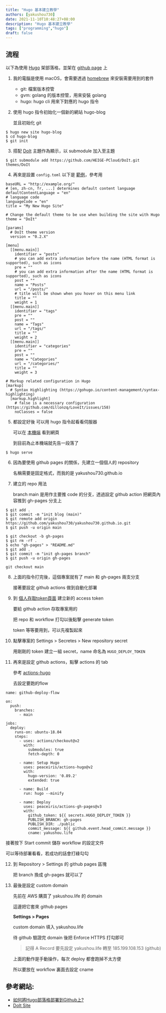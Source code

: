 ```yaml
---
title: "Hugo 基本建立教學"
authors: [yakushou730]
date: 2021-11-10T10:48:27+08:00
description: "Hugo 基本建立教學"
tags: ["programming","hugo"]
draft: false
---
```

## 流程

以下為使用 [Hugo](https://gohugo.io/) 架部落格，並架在 [github page](https://pages.github.com/) 上

1. 我的電腦是使用 macOS，會需要透過 [homebrew](https://brew.sh/index_zh-tw) 來安裝需要用到的套件
   - git: 檔案版本控管
   - gvm: golang 的版本控管，用來安裝 golang
   - hugo: hugo cli 用來下對應的 hugo 指令
2. 使用 hugo 指令初始化一個新的網站 hugo-blog

   並且初始化 git

```
$ hugo new site hugo-blog
$ cd hugo-blog
$ git init
```
3. 搭配 [DoIt](https://themes.gohugo.io/themes/doit/) 主題作為顯示，以 submodule 加入至主題
```
$ git submodule add https://github.com/HEIGE-PCloud/DoIt.git themes/DoIt
```
4. 再來是設置 `config.toml` 以下是 [範例](https://hugodoit.pages.dev/theme-documentation-basics/#basic-configuration )，參考用
```
baseURL = "http://example.org/"
# [en, zh-cn, fr, ...] determines default content language
defaultContentLanguage = "en"
# language code
languageCode = "en"
title = "My New Hugo Site"

# Change the default theme to be use when building the site with Hugo
theme = "DoIt"

[params]
  # DoIt theme version
  version = "0.2.X"

[menu]
  [[menu.main]]
    identifier = "posts"
    # you can add extra information before the name (HTML format is supported), such as icons
    pre = ""
    # you can add extra information after the name (HTML format is supported), such as icons
    post = ""
    name = "Posts"
    url = "/posts/"
    # title will be shown when you hover on this menu link
    title = ""
    weight = 1
  [[menu.main]]
    identifier = "tags"
    pre = ""
    post = ""
    name = "Tags"
    url = "/tags/"
    title = ""
    weight = 2
  [[menu.main]]
    identifier = "categories"
    pre = ""
    post = ""
    name = "Categories"
    url = "/categories/"
    title = ""
    weight = 3

# Markup related configuration in Hugo
[markup]
  # Syntax Highlighting (https://gohugo.io/content-management/syntax-highlighting)
  [markup.highlight]
    # false is a necessary configuration (https://github.com/dillonzq/LoveIt/issues/158)
    noClasses = false
```
5. 都設定好後 可以用 hugo 指令起看看伺服器

   可以在 [本機端](http://localhost:1313/) 看到網頁

   到目前為止本機端就先告一段落了
```
$ hugo serve
```
6. 因為要使用 github pages 的關係，先建立一個個人的 repository

   名稱需要是固定格式，而我的是 yakushou730.github.io

7. 建立的 repo 用法
   
   branch main 是用作主要推 code 的分支，透過設定 github action 把網頁內容推到 gh-pages 分支上
```
$ git add .
$ git commit -m "init blog (main)"
$ git remote add origin https://github.com/yakushou730/yakushou730.github.io.git
$ git push -u origin main

$ git checkout -b gh-pages
$ git rm -rf .
$ echo "gh-pages" > "README.md"
$ git add .
$ git commit -m "init gh-pages branch"
$ git push -u origin gh-pages

git checkout main
```

8. 上面的指令打完後，這個專案就有了 main 和 gh-pages 兩支分支

   接著要設定 github actions 做到自動化部署

9. 到 [個人存取token頁面](https://github.com/settings/tokens/new) 建立新的 access token
   
   要給 github action 存取專案用的

   把 repo 和 workflow 打勾以後點擊 generate token

   token 等等要用到，可以先複製起來

10. 點擊專案的 Settings > Secretes > New repository secret
   
    用剛剛的 token 建立一組 secret，name 命名為 `HUGO_DEPLOY_TOKEN`

11. 再來是設定 github actions，點擊 actions 的 tab

    參考 [actions-hugo](https://github.com/peaceiris/actions-hugo)

    去設定要跑的flow

```
name: github-deploy-flow

on:
  push:
    branches:
      - main  

jobs:
  deploy:
    runs-on: ubuntu-18.04
    steps:
      - uses: actions/checkout@v2
        with:
          submodules: true  
          fetch-depth: 0   

      - name: Setup Hugo
        uses: peaceiris/actions-hugo@v2
        with:
          hugo-version: '0.89.2'
          extended: true  

      - name: Build
        run: hugo --minify

      - name: Deploy
        uses: peaceiris/actions-gh-pages@v3
        with:
          github_token: ${{ secrets.HUGO_DEPLOY_TOKEN }}
          PUBLISH_BRANCH: gh-pages 
          PUBLISH_DIR: ./public    
          commit_message: ${{ github.event.head_commit.message }}
          cname: yakushou.life
``` 
   接著按下 Start commit 儲存 workflow 的設定文件

   可以等待部署看看，若成功的話會打綠勾勾

12. 到 Repository > Settings 的 github pages 區塊

    把 branch 換成 gh-pages 就可以了

13. 最後是設定 custom domain

    先前在 AWS 購買了 yakushou.life 的 domain

    這邊把它套來 github pages

    **Settings > Pages**
 
    custom domain 填入 yakushou.life

    待 github 驗證完 domain 後把 Enforce HTTPS 打勾即可

    > 記得 A Record 要先設定 yakushou.life 轉至 185.199.108.153 (github)
    
    上面的動作是手動操作，每次 deploy 都會跑掉不太方便

    所以要放在 workflow 裏面去設定 cname

## 參考網站:
- [如何將Hugo部落格部署到Github上?](https://yurepo.tw/2021/03/%E5%A6%82%E4%BD%95%E5%B0%87hugo%E9%83%A8%E8%90%BD%E6%A0%BC%E9%83%A8%E7%BD%B2%E5%88%B0github%E4%B8%8A/)
- [DoIt Site](https://hugodoit.pages.dev/theme-documentation-basics/)
